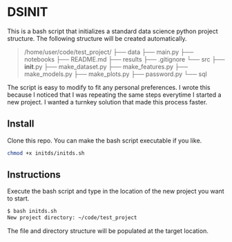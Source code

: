 # DSINIT

This is a bash script that initializes a standard data science python project structure.  The following structure will be created automatically.

> /home/user/code/test_project/
> ├── data
> ├── main.py
> ├── notebooks
> ├── README.md
> ├── results
> ├── .gitignore
> └── src
>     ├── __init__.py
>     ├── make_dataset.py
>     ├── make_features.py
>     ├── make_models.py
>     ├── make_plots.py
>     ├── password.py
>     └── sql

The script is easy to modify to fit any personal preferences.  I wrote this because I noticed that I was repeating the same steps everytime I started a new project.  I wanted a turnkey solution that made this process faster.

## Install

Clone this repo.  You can make the bash script executable if you like.

```bash
chmod +x initds/initds.sh
```

## Instructions

Execute the bash script and type in the location of the new project you want to start.

```bash
$ bash initds.sh
New project directory: ~/code/test_project
```

The file and directory structure will be populated at the target location.
